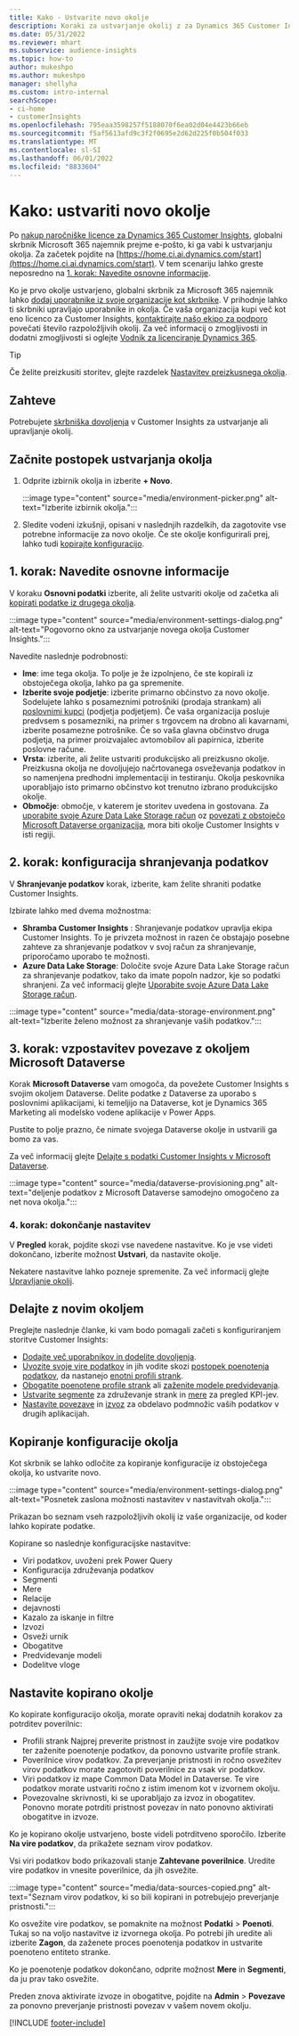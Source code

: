 ```yaml
---
title: Kako - Ustvarite novo okolje
description: Koraki za ustvarjanje okolij z za Dynamics 365 Customer Insights.
ms.date: 05/31/2022
ms.reviewer: mhart
ms.subservice: audience-insights
ms.topic: how-to
author: mukeshpo
ms.author: mukeshpo
manager: shellyha
ms.custom: intro-internal
searchScope:
- ci-home
- customerInsights
ms.openlocfilehash: 795eaa3598257f5188070f6ea02d04e4423b66eb
ms.sourcegitcommit: f5af5613afd9c3f2f0695e2d62d225f0b504f033
ms.translationtype: MT
ms.contentlocale: sl-SI
ms.lasthandoff: 06/01/2022
ms.locfileid: "8833604"
---
```

# <a name="how-to-create-a-new-environment"></a>Kako: ustvariti novo okolje

Po [nakup naročniške licence za Dynamics 365 Customer Insights](paid-license.md), globalni skrbnik Microsoft 365 najemnik prejme e-pošto, ki ga vabi k ustvarjanju okolja. Za začetek pojdite na [https://home.ci.ai.dynamics.com/start](https://home.ci.ai.dynamics.com/start). V tem scenariju lahko greste neposredno na [1. korak: Navedite osnovne informacije](#step-1-provide-basic-information).

Ko je prvo okolje ustvarjeno, globalni skrbnik za Microsoft 365 najemnik lahko [dodaj uporabnike iz svoje organizacije kot skrbnike](permissions.md). V prihodnje lahko ti skrbniki upravljajo uporabnike in okolja. Če vaša organizacija kupi več kot eno licenco za Customer Insights, [kontaktirajte našo ekipo za podporo](https://go.microsoft.com/fwlink/?linkid=2079641) povečati število razpoložljivih okolij. Za več informacij o zmogljivosti in dodatni zmogljivosti si oglejte [Vodnik za licenciranje Dynamics 365](https://go.microsoft.com/fwlink/?LinkId=866544).

> [!TIP]
> Če želite preizkusiti storitev, glejte razdelek [Nastavitev preizkusnega okolja](trial-signup.md).

## <a name="prerequisites"></a>Zahteve

Potrebujete [skrbniška dovoljenja](permissions.md) v Customer Insights za ustvarjanje ali upravljanje okolij.

## <a name="start-the-environment-creation-process"></a>Začnite postopek ustvarjanja okolja

1. Odprite izbirnik okolja in izberite **+ Novo**.
  
   :::image type="content" source="media/environment-picker.png" alt-text="Izberite izbirnik okolja.":::

1. Sledite vodeni izkušnji, opisani v naslednjih razdelkih, da zagotovite vse potrebne informacije za novo okolje. Če ste okolje konfigurirali prej, lahko tudi [kopirajte konfiguracijo](#copy-the-environment-configuration).

## <a name="step-1-provide-basic-information"></a>1. korak: Navedite osnovne informacije

V koraku **Osnovni podatki** izberite, ali želite ustvariti okolje od začetka ali [kopirati podatke iz drugega okolja](#copy-the-environment-configuration).

   :::image type="content" source="media/environment-settings-dialog.png" alt-text="Pogovorno okno za ustvarjanje novega okolja Customer Insights.":::

Navedite naslednje podrobnosti:

- **Ime**: ime tega okolja. To polje je že izpolnjeno, če ste kopirali iz obstoječega okolja, lahko pa ga spremenite.
- **Izberite svoje podjetje**: izberite primarno občinstvo za novo okolje. Sodelujete lahko s posameznimi potrošniki (prodaja strankam) ali [poslovnimi kupci](work-with-business-accounts.md) (podjetja podjetjem). Če vaša organizacija posluje predvsem s posamezniki, na primer s trgovcem na drobno ali kavarnami, izberite posamezne potrošnike. Če so vaša glavna občinstvo druga podjetja, na primer proizvajalec avtomobilov ali papirnica, izberite poslovne račune.
- **Vrsta**: izberite, ali želite ustvariti produkcijsko ali preizkusno okolje. Preizkusna okolja ne dovoljujejo načrtovanega osveževanja podatkov in so namenjena predhodni implementaciji in testiranju. Okolja peskovnika uporabljajo isto primarno občinstvo kot trenutno izbrano produkcijsko okolje.
- **Območje**: območje, v katerem je storitev uvedena in gostovana. Za [uporabite svoje Azure Data Lake Storage račun](own-data-lake-storage.md) oz [povezati z obstoječo Microsoft Dataverse organizacija](customer-insights-dataverse.md), mora biti okolje Customer Insights v isti regiji.

## <a name="step-2-configure-data-storage"></a>2. korak: konfiguracija shranjevanja podatkov

V **Shranjevanje podatkov** korak, izberite, kam želite shraniti podatke Customer Insights.

Izbirate lahko med dvema možnostma:

- **Shramba Customer Insights** : Shranjevanje podatkov upravlja ekipa Customer Insights. To je privzeta možnost in razen če obstajajo posebne zahteve za shranjevanje podatkov v svoj račun za shranjevanje, priporočamo uporabo te možnosti.
- **Azure Data Lake Storage**: Določite svoje Azure Data Lake Storage račun za shranjevanje podatkov, tako da imate popoln nadzor, kje so podatki shranjeni. Za več informacij glejte [Uporabite svoje Azure Data Lake Storage račun](own-data-lake-storage.md).

:::image type="content" source="media/data-storage-environment.png" alt-text="Izberite želeno možnost za shranjevanje vaših podatkov.":::

## <a name="step-3-connect-to-microsoft-dataverse"></a>3. korak: vzpostavitev povezave z okoljem Microsoft Dataverse

Korak **Microsoft Dataverse** vam omogoča, da povežete Customer Insights s svojim okoljem Dataverse. Delite podatke z Dataverse za uporabo s poslovnimi aplikacijami, ki temeljijo na Dataverse, kot je Dynamics 365 Marketing ali modelsko vodene aplikacije v Power Apps.

Pustite to polje prazno, če nimate svojega Dataverse okolje in ustvarili ga bomo za vas.

Za več informacij glejte [Delajte s podatki Customer Insights v Microsoft Dataverse](customer-insights-dataverse.md).

:::image type="content" source="media/dataverse-provisioning.png" alt-text="deljenje podatkov z Microsoft Dataverse samodejno omogočeno za net nova okolja.":::

### <a name="step-4-finalize-the-settings"></a>4. korak: dokončanje nastavitev

V **Pregled** korak, pojdite skozi vse navedene nastavitve. Ko je vse videti dokončano, izberite možnost **Ustvari**, da nastavite okolje.

Nekatere nastavitve lahko pozneje spremenite. Za več informacij glejte [Upravljanje okolij](manage-environments.md).

## <a name="work-with-your-new-environment"></a>Delajte z novim okoljem

Preglejte naslednje članke, ki vam bodo pomagali začeti s konfiguriranjem storitve Customer Insights:

- [Dodajte več uporabnikov in dodelite dovoljenja](permissions.md).
- [Uvozite svoje vire podatkov](data-sources.md) in jih vodite skozi [postopek poenotenja podatkov](data-unification.md), da nastanejo [enotni profili strank](customer-profiles.md).
- [Obogatite poenotene profile strank](enrichment-hub.md) ali [zaženite modele predvidevanja](predictions-overview.md).
- [Ustvarite segmente](segments.md) za združevanje strank in [mere](measures.md) za pregled KPI-jev.
- [Nastavite povezave](connections.md) in [izvoz](export-destinations.md) za obdelavo podmnožic vaših podatkov v drugih aplikacijah.

## <a name="copy-the-environment-configuration"></a>Kopiranje konfiguracije okolja

Kot skrbnik se lahko odločite za kopiranje konfiguracije iz obstoječega okolja, ko ustvarite novo.

:::image type="content" source="media/environment-settings-dialog.png" alt-text="Posnetek zaslona možnosti nastavitev v nastavitvah okolja.":::

Prikazan bo seznam vseh razpoložljivih okolij iz vaše organizacije, od koder lahko kopirate podatke.

Kopirane so naslednje konfiguracijske nastavitve:

- Viri podatkov, uvoženi prek Power Query
- Konfiguracija združevanja podatkov
- Segmenti
- Mere
- Relacije
- dejavnosti
- Kazalo za iskanje in filtre
- Izvozi
- Osveži urnik
- Obogatitve
- Predvidevanje modeli
- Dodelitve vloge

## <a name="set-up-a-copied-environment"></a>Nastavite kopirano okolje

Ko kopirate konfiguracijo okolja, morate opraviti nekaj dodatnih korakov za potrditev poverilnic:

- Profili strank Najprej preverite pristnost in zaužijte svoje vire podatkov ter zaženite poenotenje podatkov, da ponovno ustvarite profile strank.
- Poverilnice virov podatkov. Za preverjanje pristnosti in ročno osvežitev virov podatkov morate zagotoviti poverilnice za vsak vir podatkov.
- Viri podatkov iz mape Common Data Model in Dataverse. Te vire podatkov morate ustvariti ročno z istim imenom kot v izvornem okolju.
- Povezovalne skrivnosti, ki se uporabljajo za izvoz in obogatitev. Ponovno morate potrditi pristnost povezav in nato ponovno aktivirati obogatitve in izvoze.

Ko je kopirano okolje ustvarjeno, boste videli potrditveno sporočilo. Izberite **Na vire podatkov**, da prikažete seznam virov podatkov.

Vsi viri podatkov bodo prikazovali stanje **Zahtevane poverilnice**. Uredite vire podatkov in vnesite poverilnice, da jih osvežite.

:::image type="content" source="media/data-sources-copied.png" alt-text="Seznam virov podatkov, ki so bili kopirani in potrebujejo preverjanje pristnosti.":::

Ko osvežite vire podatkov, se pomaknite na možnost **Podatki** > **Poenoti**. Tukaj so na voljo nastavitve iz izvornega okolja. Po potrebi jih uredite ali izberite **Zagon**, da zaženete proces poenotenja podatkov in ustvarite poenoteno entiteto stranke.

Ko je poenotenje podatkov dokončano, odprite možnost **Mere** in **Segmenti**, da ju prav tako osvežite.

Preden znova aktivirate izvoze in obogatitve, pojdite na **Admin** > **Povezave** za ponovno preverjanje pristnosti povezav v vašem novem okolju.

[!INCLUDE [footer-include](includes/footer-banner.md)]
